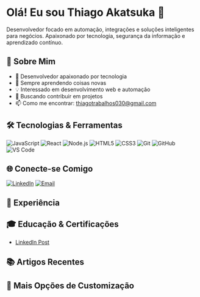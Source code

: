 # Olá! Eu sou Thiago Akatsuka 👋

Desenvolvedor focado em automação, integrações e soluções inteligentes para negócios. Apaixonado por tecnologia, segurança da informação e aprendizado contínuo.

## 🚀 Sobre Mim
<!-- Personalize sua bio aqui -->
- 🔭 Desenvolvedor apaixonado por tecnologia
- 🌱 Sempre aprendendo coisas novas
- 💡 Interessado em desenvolvimento web e automação
- 🎯 Buscando contribuir em projetos 
- 📫 Como me encontrar: [thiagotrabalhos030@gmail.com](mailto:thiagotrabalhos030@gmail.com)

## 🛠️ Tecnologias & Ferramentas
<!-- Adicione ou remova badges conforme suas tecnologias -->
![JavaScript](https://img.shields.io/badge/-JavaScript-F7DF1E?style=flat-square&logo=javascript&logoColor=black)
![React](https://img.shields.io/badge/-React-61DAFB?style=flat-square&logo=react&logoColor=black)
![Node.js](https://img.shields.io/badge/-Node.js-339933?style=flat-square&logo=node.js&logoColor=white)
![HTML5](https://img.shields.io/badge/-HTML5-E34F26?style=flat-square&logo=html5&logoColor=white)
![CSS3](https://img.shields.io/badge/-CSS3-1572B6?style=flat-square&logo=css3&logoColor=white)
![Git](https://img.shields.io/badge/-Git-F05032?style=flat-square&logo=git&logoColor=white)
![GitHub](https://img.shields.io/badge/-GitHub-181717?style=flat-square&logo=github&logoColor=white)
![VS Code](https://img.shields.io/badge/-VS%20Code-007ACC?style=flat-square&logo=visual-studio-code&logoColor=white)

## 🌐 Conecte-se Comigo
<!-- Adicione seus links de redes sociais -->
[![LinkedIn](https://img.shields.io/badge/-LinkedIn-0077B5?style=flat-square&logo=linkedin&logoColor=white)](https://www.linkedin.com/in/thiagoakatsuka/)
[![Email](https://img.shields.io/badge/-Email-D14836?style=flat-square&logo=gmail&logoColor=white)](mailto:thiagotrabalhos030@gmail.com)

<!-- ## 🎯 Projetos em Destaque

[![Projeto 1](https://github-readme-stats.vercel.app/api/pin/?username=ThiagoAkatsuka&repo=nome-do-repo&theme=tokyonight)](https://github.com/ThiagoAkatsuka/nome-do-repo)
[![Projeto 2](https://github-readme-stats.vercel.app/api/pin/?username=ThiagoAkatsuka&repo=outro-repo&theme=tokyonight)](https://github.com/ThiagoAkatsuka/outro-repo)
-->

## 💼 Experiência
<!-- Adicione sua experiência profissional -->
<!-- - **Cargo** - Empresa (Período)
  - Descrição das atividades e conquistas
-->

## 🎓 Educação & Certificações
<!-- Adicione sua formação e certificações -->
- [LinkedIn Post](https://www.linkedin.com/feed/update/urn:li:activity:7332991910988365824/)
<!-- - **Curso/Graduação** - Instituição (Ano)
- **Certificação** - Plataforma (Ano)
-->

## 📚 Artigos Recentes
<!-- Se você escreve artigos, adicione aqui -->
<!-- - [Título do Artigo](link-do-artigo)-->

## 🎨 Mais Opções de Customização
<!-- TEMAS DISPONÍVEIS: default, dark, radical, merko, gruvbox, tokyonight, onedark, cobalt, synthwave, highcontrast, dracula -->
<!-- Para alterar o tema, substitua 'tokyonight' por outro tema nas URLs acima -->
